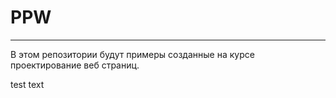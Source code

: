 # PPW
---
В этом репозитории будут примеры созданные на курсе проектирование веб страниц.

test text
